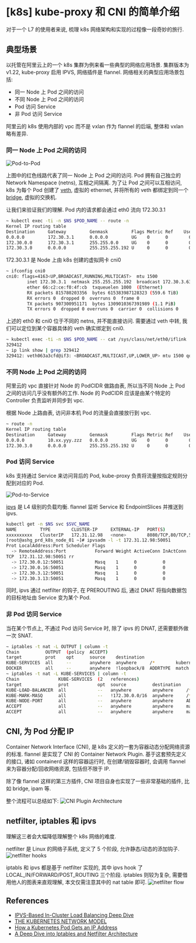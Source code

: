# [k8s] kube-proxy 和 CNI 的简单介绍

对于一个 L7 的使用者来说, 梳理 k8s 网络架构和实现的过程像一段奇妙的旅行.

## 典型场景
以托管在阿里云上的一个 k8s 集群为例来看一些典型的网络应用场景.
集群版本为 v1.22, kube-proxy 启用 IPVS, 网络插件是 flannel.
网络相关的典型应用场景包括:
- 同一 Node 上 Pod 之间的访问
- 不同 Node 上 Pod 之间的访问
- Pod 访问 Service
- 非 Pod 访问 Service

阿里云的 k8s 使用内部的 vpc 而不是 vxlan 作为 flannel 的后端, 整体和 vxlan 略有差异.

### 同一 Node 上 Pod 之间的访问
![Pod-to-Pod](./images/k8s_networking_pods.png)

上图中的红色线路代表了同一 Node 上 Pod 之间的访问.
Pod 拥有自己独立的 Network Namespace (netns), 互相之间隔离.
为了让 Pod 之间可以互相访问, k8s 为每个 Pod 创建了
[veth](https://man7.org/linux/man-pages/man4/veth.4.html), 虚拟的 ethernet,
并将所有的 veth 都绑定到同一个 [bridge](https://wiki.archlinux.org/title/network_bridge), 虚拟的交换机.

让我们来验证我们的理解.
Pod 内的请求都会通过 eth0 流向 172.30.3.1
```bash
~ kubectl exec -ti -n $NS $POD_NAME -- route -n
Kernel IP routing table
Destination     Gateway         Genmask         Flags Metric Ref    Use Iface
0.0.0.0         172.30.3.1      0.0.0.0         UG    0      0        0 eth0
172.30.0.0      172.30.3.1      255.255.0.0     UG    0      0        0 eth0
172.30.3.0      0.0.0.0         255.255.255.192 U     0      0        0 eth0
```

172.30.3.1 是 Node 上由 k8s 创建的虚拟网卡 cni0
```bash
~ ifconfig cni0
cni0: flags=4163<UP,BROADCAST,RUNNING,MULTICAST>  mtu 1500
        inet 172.30.3.1  netmask 255.255.255.192  broadcast 172.30.3.63
        ether 66:c2:ce:f0:4f:cb  txqueuelen 1000  (Ethernet)
        RX packets 815780203356  bytes 615383987128323 (559.6 TiB)
        RX errors 0  dropped 0  overruns 0  frame 0
        TX packets 907300951171  bytes 1309010367391989 (1.1 PiB)
        TX errors 0  dropped 0 overruns 0  carrier 0  collisions 0
```

上述的 eth0 和 cni0 位于不同的 netns, 并不能直接访问.
需要通过 veth 中转, 我们可以定位到某个容器具体的 veth 确实绑定到 cni0.
```bash
~ kubectl exec -ti -n $NS $POD_NAME -- cat /sys/class/net/eth0/iflink
329412
~ ip link show | grep 329412
329412: veth063a3cfd@if3: <BROADCAST,MULTICAST,UP,LOWER_UP> mtu 1500 qdisc noqueue master cni0 state UP mode DEFAULT group default
```

### 不同 Node 上 Pod 之间的访问
阿里云的 vpc 直接针对 Node 的 PodCIDR 做路由表,
所以当不同 Node 上 Pod 之间的访问几乎没有额外的工作.
Node 的 PodCIDR 应该是由某个特定的 Controller 负责监听并同步到 vpc.

根据 Node 上路由表, 访问非本机 Pod 的流量会直接放行到 vpc.
```bash
~ route -n
Kernel IP routing table
Destination     Gateway         Genmask         Flags Metric Ref    Use Iface
0.0.0.0         10.xx.yyy.zzz   0.0.0.0         UG    0      0        0 eth0
172.30.3.0      0.0.0.0         255.255.255.192 U     0      0        0 cni0
```

### Pod 访问 Service
k8s 支持通过 Service 来访问背后的 Pod, kube-proxy 负责将流量按指定规则分配到对应的 Pod.

![Pod-to-Service](./images/k8s_networking_service.png)

[ipvs](https://en.wikipedia.org/wiki/IP_Virtual_Server) 是 L4 级别的负载均衡.
flannel 监听 Service 和 EndpointSlices 并推送到 ipvs.
```bash
kubectl get -n $NS svc $SVC_NAME
NAME         TYPE        CLUSTER-IP     EXTERNAL-IP   PORT(S)                     AGE
xxxxxxxxxx   ClusterIP   172.31.12.98   <none>        8080/TCP,80/TCP,50051/TCP   2y300d
[root@ashg_prd_k8s_node_01 ~]# ipvsadm -l -t 172.31.12.98:50051
Prot LocalAddress:Port Scheduler Flags
  -> RemoteAddress:Port           Forward Weight ActiveConn InActConn
TCP  172.31.12.98:50051 rr
  -> 172.30.0.12:50051            Masq    1      0          0
  -> 172.30.0.16:50051            Masq    1      0          0
  -> 172.30.3.12:50051            Masq    1      0          0
  -> 172.30.3.13:50051            Masq    1      0          0
```

同时, ipvs 通过 netfilter 的钩子, 在 PREROUTING 后,
通过 DNAT 将指向数据包的目标地址由 Service 变为某个 Pod.

### 非 Pod 访问 Service
当在某个节点上, 不通过 Pod 访问 Service 时, 除了 ipvs 的 DNAT, 还需要额外做一次 SNAT.
```bash
~ iptables -t nat -L OUTPUT | column -t
Chain          OUTPUT  (policy  ACCEPT)
target         prot    opt      source    destination
KUBE-SERVICES  all     --       anywhere  anywhere     /*        kubernetes  service   portals  */
DOCKER         all     --       anywhere  !loopback/8  ADDRTYPE  match       dst-type  LOCAL
~ iptables -t nat -L KUBE-SERVICES | column -t
Chain               KUBE-SERVICES  (2   references)
target              prot           opt  source          destination
KUBE-LOAD-BALANCER  all            --   anywhere        anywhere     /*         Kubernetes          service   lb       portal  */  match-set  KUBE-LOAD-BALANCER  dst,dst
KUBE-MARK-MASQ      all            --   !172.30.0.0/16  anywhere     /*         Kubernetes          service   cluster  ip      +   port       for                 masquerade  purpose  */  match-set  KUBE-CLUSTER-IP  dst,dst
KUBE-NODE-PORT      all            --   anywhere        anywhere     ADDRTYPE   match               dst-type  LOCAL
ACCEPT              all            --   anywhere        anywhere     match-set  KUBE-CLUSTER-IP     dst,dst
ACCEPT              all            --   anywhere        anywhere     match-set  KUBE-LOAD-BALANCER  dst,dst
```

## CNI, 为 Pod 分配 IP
Container Network Interface (CNI), 是 k8s 定义的一套为容器动态分配网络资源的标准.
flannel 是实现了 CNI 的 Container Network Plugin.
基于这套预先定义的接口, 诸如 containerd 这样的容器运行时, 在创建/销毁容器时,
会调用 flannel 来为容器分配/回收网络资源, 包括但不限于 IP.

除了像 flannel 这样的第三方插件, CNI 项目自身也实现了一些非常基础的插件, 比如 bridge, ipam 等.

整个流程可以总结如下:
![CNI Plugin Architecture](./images/cni-plugin-arch.png)

## netfilter, iptables 和 ipvs
理解这三者会大幅降低理解整个 k8s 网络的难度.

netfilter 是 Linux 的网络子系统, 定义了 5 个阶段, 允许静态/动态的添加钩子.
![netfilter hooks](./images/netfilter-hooks.png)

iptabls 和 ipvs 都是基于 netfilter 实现的, 其中 ipvs hook 了 LOCAL_IN/FORWARD/POST_ROUTING 三个阶段.
iptables 则较为复杂, 需要借用他人的图表来直观理解, 本文仅需注意其中的 nat table 即可.
![netfilter flow](./images/netfilter.svg)

## References

- [IPVS-Based In-Cluster Load Balancing Deep Dive](https://kubernetes.io/blog/2018/07/09/ipvs-based-in-cluster-load-balancing-deep-dive/)
- [THE KUBERNETES NETWORK MODEL](https://www.tkng.io/services/clusterip/dataplane/ipvs/)
- [How a Kubernetes Pod Gets an IP Address](https://ronaknathani.com/blog/2020/08/how-a-kubernetes-pod-gets-an-ip-address/)
- [A Deep Dive into Iptables and Netfilter Architecture](https://www.digitalocean.com/community/tutorials/a-deep-dive-into-iptables-and-netfilter-architecture)
